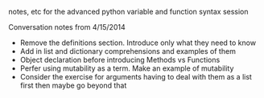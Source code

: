 notes, etc for the advanced python variable and function syntax session

Conversation notes from 4/15/2014
* Remove the definitions section. Introduce only what they need to know
* Add in list and dictionary comprehensions and examples of them
* Object declaration before introducing Methods vs Functions
* Perfer using mutability as a term. Make an example of mutability
* Consider the exercise for arguments having to deal with them as a list first then maybe go beyond that
